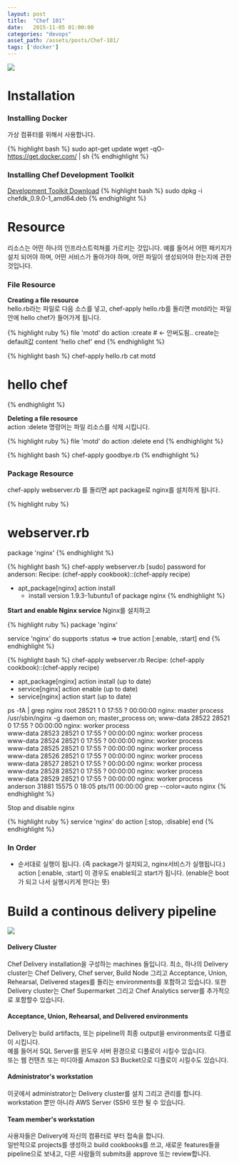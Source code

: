 ```yaml
---
layout: post
title:  "Chef 101"
date:   2015-11-05 01:00:00
categories: "devops"
asset_path: /assets/posts/Chef-101/
tags: ['docker']
---
```

<div>
    <img src="{{ page.asset_path }}chef_logo.png" class="img-responsive img-rounded">
</div>

# Installation

### Installing Docker

가상 컴퓨터를 위해서 사용합니다.

{% highlight bash %}
sudo apt-get update
wget -qO- https://get.docker.com/ | sh
{% endhighlight %}

### Installing Chef Development Toolkit

[Development Toolkit Download][dev-toolkit-url]
{% highlight bash %}
sudo dpkg -i chefdk_0.9.0-1_amd64.deb
{% endhighlight %}


# Resource 

리소스는 어떤 하나의 인프라스트럭쳐를 가르키는 것입니다. 예를 들어서 어떤 패키지가 설치 되어야 하며, 
어떤 서비스가 돌아가야 하며, 어떤 파일이 생성되어야 한는지에 관한 것입니다.

### File Resource

**Creating a file resource**<br>
hello.rb라는 파일로 다음 소스를 넣고, chef-apply hello.rb를 돌리면 motd라는 파일안에 hello chef가 들어가게 됩니다.

{% highlight ruby %}
file 'motd' do
	action :create # <- 안써도됨.. create는 default값
	content 'hello chef'
end
{% endhighlight %}

{% highlight bash %}
chef-apply hello.rb
cat motd
# hello chef
{% endhighlight %}

**Deleting a file resource**<br>
action :delete 명령어는 파일 리소스를 삭제 시킵니다.

{% highlight ruby %}
file 'motd' do
	action :delete
end
{% endhighlight %}

{% highlight bash %}
chef-apply goodbye.rb
{% endhighlight %}

### Package Resource

chef-apply webserver.rb 를 돌리면 apt package로 nginx를 설치하게 됩니다.

{% highlight ruby %}
# webserver.rb
package 'nginx'
{% endhighlight %}

{% highlight bash %}
chef-apply webserver.rb
[sudo] password for anderson: 
Recipe: (chef-apply cookbook)::(chef-apply recipe)
  * apt_package[nginx] action install
    - install version 1.9.3-1ubuntu1 of package nginx
{% endhighlight %}


**Start and enable Nginx service**
Nginx를 설치하고 

{% highlight ruby %}
package 'nginx'

service 'nginx' do
	supports :status => true
	action [:enable, :start]
end
{% endhighlight %}

{% highlight bash %}
chef-apply webserver.rb
Recipe: (chef-apply cookbook)::(chef-apply recipe)
  * apt_package[nginx] action install (up to date)
  * service[nginx] action enable (up to date)
  * service[nginx] action start (up to date)

ps -fA | grep nginx
root     28521     1  0 17:55 ?        00:00:00 nginx: master process /usr/sbin/nginx -g daemon on; master_process on;
www-data 28522 28521  0 17:55 ?        00:00:00 nginx: worker process                           
www-data 28523 28521  0 17:55 ?        00:00:00 nginx: worker process                           
www-data 28524 28521  0 17:55 ?        00:00:00 nginx: worker process                           
www-data 28525 28521  0 17:55 ?        00:00:00 nginx: worker process                           
www-data 28526 28521  0 17:55 ?        00:00:00 nginx: worker process                           
www-data 28527 28521  0 17:55 ?        00:00:00 nginx: worker process                           
www-data 28528 28521  0 17:55 ?        00:00:00 nginx: worker process                           
www-data 28529 28521  0 17:55 ?        00:00:00 nginx: worker process                           
anderson 31881 15575  0 18:05 pts/11   00:00:00 grep --color=auto nginx
{% endhighlight %}

Stop and disable nginx

{% highlight ruby %}
service 'nginx' do
  action [:stop, :disable]
end
{% endhighlight %}

### In Order

* 순서대로 실행이 됩니다. (즉 package가 설치되고, nginx서비스가 실행됩니다.)<br>
action [:enable, :start] 이 경우도 enable되고 start가 됩니다. (enable은 boot가 되고 나서 실행시키게 한다는 뜻)


# Build a continous delivery pipeline

<img src="{{ page.asset_path }}delivery-scenario.png" class="img-responsive img-rounded">

#### Delivery Cluster
Chef Delivery installation을 구성하는 machines 들입니다.
최소, 하나의 Delivery cluster는 Chef Delivery, Chef server, Build Node 그리고 Acceptance, Union, Rehearsal, Delivered stages를 돌리는 environments를 포함하고 있습니다.
또한 Delivery cluster는 Chef Supermarket 그리고 Chef Analytics server를 추가적으로 포함할수 있습니다.


#### Acceptance, Union, Rehearsal, and Delivered environments

Delivery는 build artifacts, 또는 pipeline의 최종 output을 environments로 디플로이 시킵니다.<br>
예를 들어서 SQL Server를 윈도우 서버 환경으로 디플로이 시킬수 있습니다. <br>
또는 웹 컨텐츠 또는 미디아를 Amazon S3 Bucket으로 디플로이 시킬수도 있습니다. 


#### Administrator's workstation 

이곳에서 administrator는 Delivery cluster를 설치 그리고 관리를 합니다.<br>
workstation 뿐만 아니라 AWS Server (SSH) 또한 될 수 있습니다.

#### Team member's workstation 

사용자들은 Delivery에 자신의 컴퓨터로 부터 접속을 합니다.<br>
일반적으로 projects를 생성하고 build cookbooks를 쓰고, 새로운 features들을 pipeline으로 보내고, 다른 사람들의 submits을 approve 또는 review합니다.


[dev-toolkit-url]: https://downloads.chef.io/chef-dk/ubuntu/
